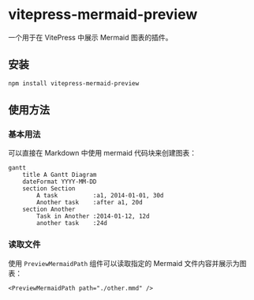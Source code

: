 # vitepress-mermaid-preview

一个用于在 VitePress 中展示 Mermaid 图表的插件。

## 安装

```bash
npm install vitepress-mermaid-preview
```

## 使用方法

### 基本用法

可以直接在 Markdown 中使用 mermaid 代码块来创建图表：

```mermaid
gantt
    title A Gantt Diagram
    dateFormat YYYY-MM-DD
    section Section
        A task          :a1, 2014-01-01, 30d
        Another task    :after a1, 20d
    section Another
        Task in Another :2014-01-12, 12d
        another task    :24d
```

### 读取文件

使用 `PreviewMermaidPath` 组件可以读取指定的 Mermaid 文件内容并展示为图表：

```vue
<PreviewMermaidPath path="./other.mmd" />
```
